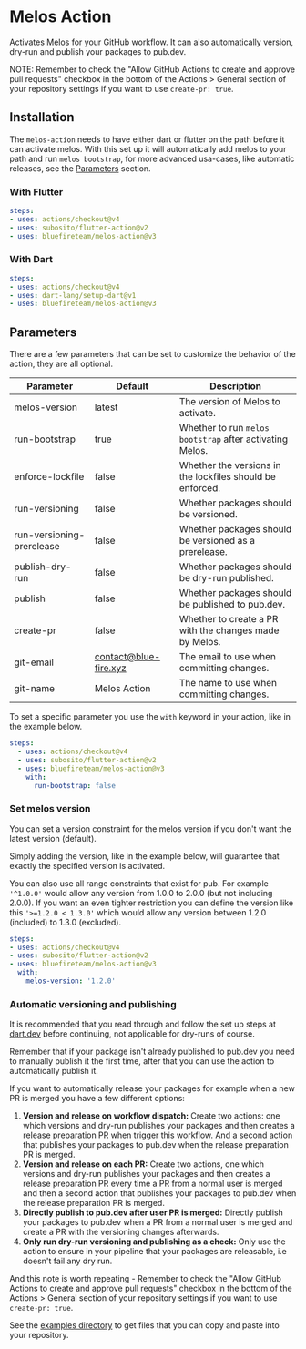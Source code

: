 # Melos Action

Activates [Melos](https://github.com/invertase/melos) for your GitHub workflow.
It can also automatically version, dry-run and publish your packages to pub.dev.

NOTE: Remember to check the "Allow GitHub Actions to create and approve pull
requests" checkbox in the bottom of the Actions > General section of your
repository settings if you want to use `create-pr: true`.


## Installation

The `melos-action` needs to have either dart or flutter on the path before it
can activate melos. With this set up it will automatically add melos to your
path and run `melos bootstrap`, for more advanced usa-cases, like automatic
releases, see the [Parameters](#parameters) section.


### With Flutter

```yaml
steps:
- uses: actions/checkout@v4
- uses: subosito/flutter-action@v2
- uses: bluefireteam/melos-action@v3
```


### With Dart

```yaml
steps:
- uses: actions/checkout@v4
- uses: dart-lang/setup-dart@v1
- uses: bluefireteam/melos-action@v3
```


## Parameters

There are a few parameters that can be set to customize the behavior of the
action, they are all optional.

| Parameter                 | Default               | Description                                              |
|---------------------------|-----------------------|----------------------------------------------------------|
| melos-version             | latest                | The version of Melos to activate.                        |
| run-bootstrap             | true                  | Whether to run `melos bootstrap` after activating Melos. |
| enforce-lockfile          | false                 | Whether the versions in the lockfiles should be enforced.|
| run-versioning            | false                 | Whether packages should be versioned.                    |
| run-versioning-prerelease | false                 | Whether packages should be versioned as a prerelease.    |
| publish-dry-run           | false                 | Whether packages should be dry-run published.            |
| publish                   | false                 | Whether packages should be published to pub.dev.         |
| create-pr                 | false                 | Whether to create a PR with the changes made by Melos.   |
| git-email                 | contact@blue-fire.xyz | The email to use when committing changes.                |
| git-name                  | Melos Action          | The name to use when committing changes.                 |

To set a specific parameter you use the `with` keyword in your action, like in
the example below.

```yaml
steps:
  - uses: actions/checkout@v4
  - uses: subosito/flutter-action@v2
  - uses: bluefireteam/melos-action@v3
    with:
      run-bootstrap: false
```


### Set melos version

You can set a version constraint for the melos version if you don't want the
latest version (default).

Simply adding the version, like in the example below, will guarantee that
exactly the specified version is activated.

You can also use all range constraints that exist for pub.
For example `'^1.0.0'` would allow any version from 1.0.0 to 2.0.0 (but not
including 2.0.0). If you want an even tighter restriction you can define the
version like this `'>=1.2.0 < 1.3.0'` which would allow any version between
1.2.0 (included) to 1.3.0 (excluded).

```yaml
steps:
- uses: actions/checkout@v4
- uses: subosito/flutter-action@v2
- uses: bluefireteam/melos-action@v3
  with:
    melos-version: '1.2.0'
```


### Automatic versioning and publishing

It is recommended that you read through and follow the set up steps at
[dart.dev](https://dart.dev/tools/pub/automated-publishing) before continuing,
not applicable for dry-runs of course.

Remember that if your package isn't already published to pub.dev you need to
manually publish it the first time, after that you can use the action to
automatically publish it.

If you want to automatically release your packages for example when a new PR is
merged you have a few different options:

1. **Version and release on workflow dispatch:**
   Create two actions: one which versions and dry-run publishes your packages
   and then creates a release preparation PR when trigger this workflow. 
   And a second action that publishes your packages to pub.dev when the release
   preparation PR is merged.
2. **Version and release on each PR:**
   Create two actions, one which versions and dry-run publishes your packages
   and then creates a release preparation PR every time a PR from a normal user
   is merged and then a second action that publishes your packages to pub.dev
   when the release preparation PR is merged.
3. **Directly publish to pub.dev after user PR is merged:**
   Directly publish your packages to pub.dev when a PR from a normal user is
   merged and create a PR with the versioning changes afterwards.
4. **Only run dry-run versioning and publishing as a check:**
   Only use the action to ensure in your pipeline that your packages are
   releasable, i.e doesn't fail any dry run.

And this note is worth repeating - Remember to check the "Allow GitHub Actions
to create and approve pull requests" checkbox in the bottom of the
Actions > General section of your repository settings if you want to use
`create-pr: true`.

See the [examples directory](./examples) to get files that you can copy and
paste into your repository.
